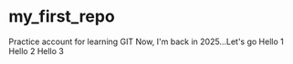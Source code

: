 # my_first_repo
Practice account for learning GIT
Now, I'm back in 2025...Let's go
Hello 1
Hello 2
Hello 3

